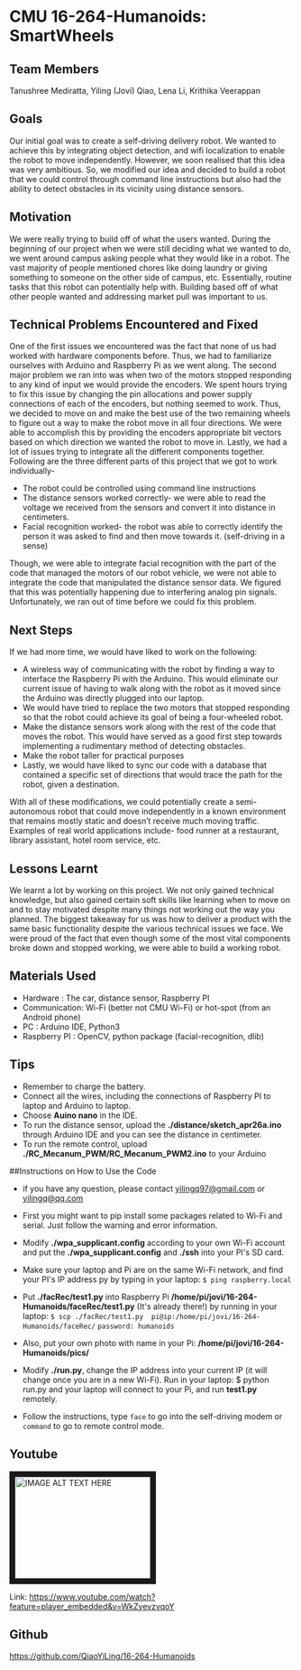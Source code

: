 # CMU 16-264-Humanoids: SmartWheels

## Team Members
Tanushree Mediratta, Yiling (Jovi) Qiao, Lena Li, Krithika Veerappan

## Goals
Our initial goal was to create a self-driving delivery robot. We wanted to achieve this by integrating object detection, and wifi localization to enable the robot to move independently. However, we soon realised that this idea was very ambitious. So, we modified our idea and decided to build a robot that we could control through command line instructions but also had the ability to detect obstacles in its vicinity using distance sensors.

## Motivation
We were really trying to build off of what the users wanted. During the beginning of our project when we were still deciding what we wanted to do, we went around campus asking people what they would like in a robot. The vast majority of people mentioned chores like doing laundry or giving something to someone on the other side of campus, etc. Essentially, routine tasks that this robot can potentially help with. Building based off of what other people wanted and addressing market pull was important to us. 

## Technical Problems Encountered and Fixed
One of the first issues we encountered was the fact that none of us had worked with hardware components before. Thus, we had to familiarize ourselves with Arduino and Raspberry Pi as we went along. 
The second major problem we ran into was when two of the motors stopped responding to any kind of input we would provide the encoders. We spent hours trying to fix this issue by changing the pin allocations and power supply connections of each of the encoders, but nothing seemed to work. Thus, we decided to move on and make the best use of the two remaining wheels to figure out a way to make the robot move in all four directions. We were able to accomplish this by providing the encoders appropriate bit vectors based on which direction we wanted the robot to move in. 
Lastly, we had a lot of issues trying to integrate all the different components together. Following are the three different parts of this project that we got to work individually- 
* The robot could be controlled using command line instructions
* The distance sensors worked correctly- we were able to read the voltage we received from the sensors and convert it into distance in centimeters.
* Facial recognition worked- the robot was able to correctly identify the person it was asked to find and then move towards it. (self-driving in a sense)

Though, we were able to integrate facial recognition with the part of the code that managed the motors of our robot vehicle, we were not able to integrate the code that manipulated the distance sensor data. We figured that this was potentially happening due to interfering analog pin signals. Unfortunately, we ran out of time before we could fix this problem.

## Next Steps
If we had more time, we would have liked to work on the following:
* A  wireless way of communicating with the robot by finding a way to interface the Raspberry Pi with the Arduino. This would eliminate our current issue of having to walk along with the robot as it moved since the Arduino was directly plugged into our laptop. 
* We would have tried to replace the two motors that stopped responding so that the robot could achieve its goal of being a four-wheeled robot. 
* Make the distance sensors work along with the rest of the code that moves the robot. This would have served as a good first step towards implementing a rudimentary method of detecting obstacles.
* Make the robot taller for practical purposes
* Lastly, we would have liked to sync our code with a database that contained a specific set of directions that would trace the path for the robot, given a destination.

With all of these modifications, we could potentially create a semi-autonomous robot that could move independently in a known environment that remains mostly static and doesn’t receive much moving traffic. Examples of real world applications include- food runner at a restaurant, library assistant, hotel room service, etc.

## Lessons Learnt
We learnt a lot by working on this project. We not only gained technical knowledge, but also gained certain soft skills like learning when to move on and to stay motivated despite many things not working out the way you planned. The biggest takeaway for us was how to deliver a product with the same basic functionality despite the various technical issues we face. We were proud of the fact that even though some of the most vital components broke down and stopped working, we were able to build a working robot.

## Materials Used
* Hardware         : The car, distance sensor, Raspberry PI    
* Communication: Wi-Fi (better not CMU Wi-Fi) or hot-spot (from an Android phone)
* PC                    : Arduino IDE, Python3
* Raspberry PI    : OpenCV, python package (facial-recognition, dlib)

## Tips
- Remember to charge the battery.
- Connect all the wires, including the connections of Raspberry PI to laptop and Arduino to laptop.
- Choose __Auino nano__ in the IDE.
- To run the distance sensor, upload the __./distance/sketch_apr26a.ino__ through Arduino IDE and you can see the distance in centimeter.
- To run the remote control, upload __./RC_Mecanum_PWM/RC_Mecanum_PWM2.ino__ to your Arduino

##Instructions on How to Use the Code
* if you have any question, please contact yilingq97@gmail.com or yilingq@qq.com

* First you might want to pip install some packages related to Wi-Fi and serial. Just follow the warning and error information.

* Modify __./wpa_supplicant.config__ according to your own Wi-Fi account and put the __./wpa_supplicant.config__ and __./ssh__ into your PI's SD card.

* Make sure your laptop and Pi are on the same Wi-Fi network, and find your PI's IP address py by typing in your laptop:
`$ ping raspberry.local`

* Put __./facRec/test1.py__ into Raspberry Pi __/home/pi/jovi/16-264-Humanoids/faceRec/test1.py__ (It's already there!) by running in your laptop:
`$ scp ./facRec/test1.py  pi@ip:/home/pi/jovi/16-264-Humanoids/faceRec/`
`password: humanoids`
* Also, put your own photo with name in your Pi: __/home/pi/jovi/16-264-Humanoids/pics/__

* Modify __./run.py__, change the IP address into your current IP (it will change once you are in a new Wi-Fi). Run in your laptop:
$ python run.py
and your laptop will connect to your Pi, and run __test1.py__ remotely.

* Follow the instructions, type `face` to go into the self-driving modem or `command` to go to remote control mode.

## Youtube
<a href="http://www.youtube.com/watch?feature=player_embedded&v=WkZyevzvqoY
" target="_blank"><img src="http://img.youtube.com/vi/WkZyevzvqoY/0.jpg" 
alt="IMAGE ALT TEXT HERE" width="240" height="180" border="10" /></a>

Link: https://www.youtube.com/watch?feature=player_embedded&v=WkZyevzvqoY

## Github 
https://github.com/QiaoYiLing/16-264-Humanoids


